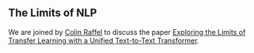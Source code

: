 ## The Limits of NLP

We are joined by [Colin Raffel](https://colinraffel.com/) to discuss the paper [Exploring the Limits of Transfer Learning with a Unified Text-to-Text Transformer](https://arxiv.org/abs/1910.10683).

